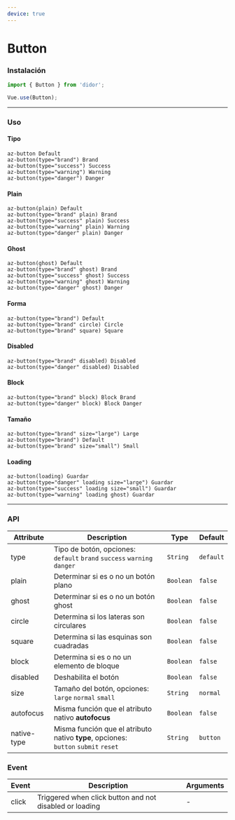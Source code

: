 ```yaml
---
device: true
---
```


# Button

### Instalación

```javascript
import { Button } from 'didor';

Vue.use(Button);
```

---

### Uso

#### Tipo

```pug
az-button Default
az-button(type="brand") Brand
az-button(type="success") Success
az-button(type="warning") Warning
az-button(type="danger") Danger
```

#### Plain

```pug
az-button(plain) Default
az-button(type="brand" plain) Brand
az-button(type="success" plain) Success
az-button(type="warning" plain) Warning
az-button(type="danger" plain) Danger
```

#### Ghost

```pug
az-button(ghost) Default
az-button(type="brand" ghost) Brand
az-button(type="success" ghost) Success
az-button(type="warning" ghost) Warning
az-button(type="danger" ghost) Danger
```

#### Forma

```pug
az-button(type="brand") Default
az-button(type="brand" circle) Circle
az-button(type="brand" square) Square
```

#### Disabled

```pug
az-button(type="brand" disabled) Disabled
az-button(type="danger" disabled) Disabled
```

#### Block

```pug
az-button(type="brand" block) Block Brand
az-button(type="danger" block) Block Danger
```

#### Tamaño

```pug
az-button(type="brand" size="large") Large
az-button(type="brand") Default
az-button(type="brand" size="small") Small
```

#### Loading

```pug
az-button(loading) Guardar
az-button(type="danger" loading size="large") Guardar
az-button(type="success" loading size="small") Guardar
az-button(type="warning" loading ghost) Guardar
```

---

### API

| Attribute   | Description                                | Type      | Default   |
| ----------- | ------------------------------------------ | --------- | --------- |
| type        | Tipo de botón, opciones:<br>`default` `brand` `success` `warning` `danger` | `String`  | `default` |
| plain       | Determinar si es o no un botón plano       | `Boolean` | `false`   |
| ghost       | Determinar si es o no un botón ghost       | `Boolean` | `false`   |
| circle      | Determina si los lateras son circulares    | `Boolean` | `false`   |
| square      | Determina si las esquinas son cuadradas    | `Boolean` | `false`   |
| block       | Determina si es o no un elemento de bloque | `Boolean` | `false`   |
| disabled    | Deshabilita el botón                       | `Boolean` | `false`   |
| size        | Tamaño del botón, opciones:<br>`large` `normal` `small`       | `String`  | `normal`  |
| autofocus   | Misma función que el atributo nativo **autofocus** | `Boolean` | `false`   |
| native-type | Misma función que el atributo nativo **type**, opciones:<br> `button` `submit` `reset`                      | `String`  | `button`      |

### Event

| Event | Description                                             | Arguments |
| ----- | ------------------------------------------------------- | --------- |
| click | Triggered when click button and not disabled or loading | -         |
